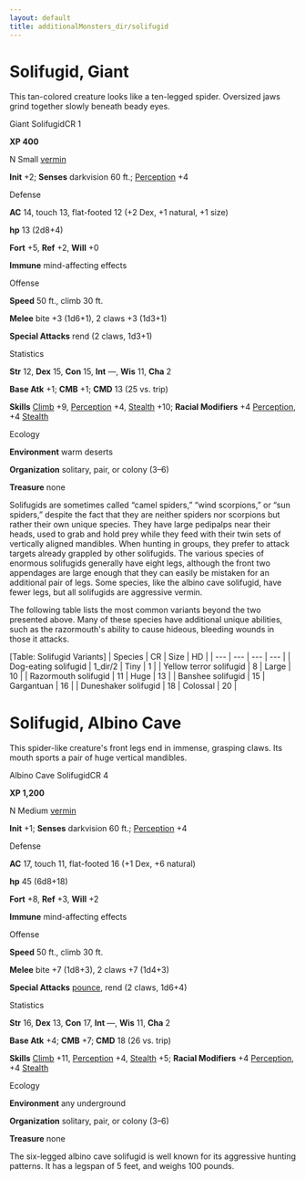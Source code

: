 ```yaml
---
layout: default
title: additionalMonsters_dir/solifugid
---
```

# Solifugid, Giant

This tan-colored creature looks like a ten-legged spider. Oversized jaws grind together slowly beneath beady eyes.

Giant SolifugidCR 1

**XP 400**

N Small [vermin](../monsters_dir/creatureTypes#_vermin)

**Init** +2; **Senses** darkvision 60 ft.; [Perception](../additionalMonsters_dir/../skills_dir/perception#_perception) +4

Defense

**AC** 14, touch 13, flat-footed 12 (+2 Dex, +1 natural, +1 size)

**hp** 13 (2d8+4)

**Fort** +5, **Ref** +2, **Will** +0

**Immune** mind-affecting effects

Offense

**Speed** 50 ft., climb 30 ft.

**Melee** bite +3 (1d6+1), 2 claws +3 (1d3+1)

**Special Attacks** rend (2 claws, 1d3+1)

Statistics

**Str** 12, **Dex** 15, **Con** 15, **Int** —, **Wis** 11, **Cha** 2

**Base Atk** +1; **CMB** +1; **CMD** 13 (25 vs. trip)

**Skills** [Climb](../additionalMonsters_dir/../skills_dir/climb#_climb) +9, [Perception](../additionalMonsters_dir/../skills_dir/perception#_perception) +4, [Stealth](../additionalMonsters_dir/../skills_dir/stealth#_stealth) +10; **Racial Modifiers** +4 [Perception](../additionalMonsters_dir/../skills_dir/perception#_perception), +4 [Stealth](../additionalMonsters_dir/../skills_dir/stealth#_stealth)

Ecology

**Environment** warm deserts

**Organization** solitary, pair, or colony (3–6)

**Treasure** none

Solifugids are sometimes called “camel spiders,” “wind scorpions,” or “sun spiders,” despite the fact that they are neither spiders nor scorpions but rather their own unique species. They have large pedipalps near their heads, used to grab and hold prey while they feed with their twin sets of vertically aligned mandibles. When hunting in groups, they prefer to attack targets already grappled by other solifugids. The various species of enormous solifugids generally have eight legs, although the front two appendages are large enough that they can easily be mistaken for an additional pair of legs. Some species, like the albino cave solifugid, have fewer legs, but all solifugids are aggressive vermin.

The following table lists the most common variants beyond the two presented above. Many of these species have additional unique abilities, such as the razormouth's ability to cause hideous, bleeding wounds in those it attacks.

[Table: Solifugid Variants]
| Species | CR | Size | HD |
| --- | --- | --- | --- |
| Dog-eating solifugid | 1_dir/2 | Tiny | 1 |
| Yellow terror solifugid | 8 | Large | 10 |
| Razormouth solifugid | 11 | Huge | 13 |
| Banshee solifugid | 15 | Gargantuan | 16 |
| Duneshaker solifugid | 18 | Colossal | 20 |

  
  

# Solifugid, Albino Cave

This spider-like creature's front legs end in immense, grasping claws. Its mouth sports a pair of huge vertical mandibles.

Albino Cave SolifugidCR 4

**XP 1,200**

N Medium [vermin](../monsters_dir/creatureTypes#_vermin)

**Init** +1; **Senses** darkvision 60 ft.; [Perception](../additionalMonsters_dir/../skills_dir/perception#_perception) +4

Defense

**AC** 17, touch 11, flat-footed 16 (+1 Dex, +6 natural)

**hp** 45 (6d8+18)

**Fort** +8, **Ref** +3, **Will** +2

**Immune** mind-affecting effects

Offense

**Speed** 50 ft., climb 30 ft.

**Melee** bite +7 (1d8+3), 2 claws +7 (1d4+3)

**Special Attacks** [pounce](../monsters_dir/universalMonsterRules#_pounce), rend (2 claws, 1d6+4)

Statistics

**Str** 16, **Dex** 13, **Con** 17, **Int** —, **Wis** 11, **Cha** 2

**Base Atk** +4; **CMB** +7; **CMD** 18 (26 vs. trip)

**Skills** [Climb](../additionalMonsters_dir/../skills_dir/climb#_climb) +11, [Perception](../additionalMonsters_dir/../skills_dir/perception#_perception) +4, [Stealth](../additionalMonsters_dir/../skills_dir/stealth#_stealth) +5; **Racial Modifiers** +4 [Perception](../additionalMonsters_dir/../skills_dir/perception#_perception), +4 [Stealth](../additionalMonsters_dir/../skills_dir/stealth#_stealth)

Ecology

**Environment** any underground

**Organization** solitary, pair, or colony (3–6)

**Treasure** none

The six-legged albino cave solifugid is well known for its aggressive hunting patterns. It has a legspan of 5 feet, and weighs 100 pounds.

